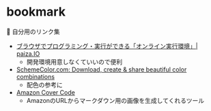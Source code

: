 # bookmark
:pencil: 自分用のリンク集

- [ブラウザでプログラミング・実行ができる「オンライン実行環境」| paiza.IO](https://paiza.io/ja)
  - 開発環境用意しなくていいので便利
- [SchemeColor.com: Download, create & share beautiful color combinations](https://www.schemecolor.com/)
  - 配色の参考に
- [Amazon Cover Code](https://amazon-cover-code.deno.dev/)
	- AmazonのURLからマークダウン用の画像を生成してくれるツール
